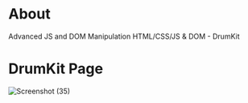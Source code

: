 # About

Advanced JS and DOM Manipulation HTML/CSS/JS & DOM - DrumKit

# DrumKit Page

![Screenshot (35)](https://user-images.githubusercontent.com/104671881/229993773-3c541ce6-8ff9-4dcb-98d7-f28142cfa8a3.png)

